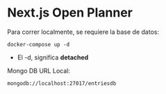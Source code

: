 # Next.js Open Planner

Para correr localmente, se requiere la base de datos:

```
docker-compose up -d
```

- El -d, significa **detached**

Mongo DB URL Local:

```
mongodb://localhost:27017/entriesdb
```
